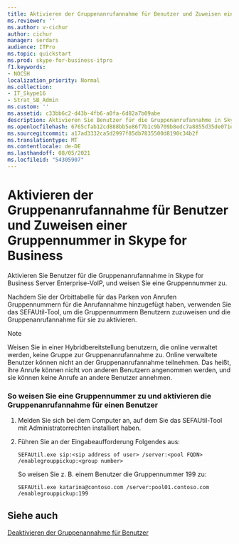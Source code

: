 ```yaml
---
title: Aktivieren der Gruppenanrufannahme für Benutzer und Zuweisen einer Gruppennummer in Skype for Business
ms.reviewer: ''
ms.author: v-cichur
author: cichur
manager: serdars
audience: ITPro
ms.topic: quickstart
ms.prod: skype-for-business-itpro
f1.keywords:
- NOCSH
localization_priority: Normal
ms.collection:
- IT_Skype16
- Strat_SB_Admin
ms.custom: ''
ms.assetid: c33bb6c2-d43b-4fb6-a0fa-6d82a7b09abe
description: Aktivieren Sie Benutzer für die Gruppenanrufannahme in Skype for Business Server Enterprise-VoIP, und weisen Sie eine Gruppennummer zu.
ms.openlocfilehash: 6765cfab12cd888bb5e86f7b1c9b709b8edc7a8855d35de071ebb25619e48ce8
ms.sourcegitcommit: a17ad3332ca5d2997f85db7835500d8190c34b2f
ms.translationtype: MT
ms.contentlocale: de-DE
ms.lasthandoff: 08/05/2021
ms.locfileid: "54305907"
---
```

# <a name="enable-group-call-pickup-for-users-and-assign-a-group-number-in-skype-for-business"></a>Aktivieren der Gruppenanrufannahme für Benutzer und Zuweisen einer Gruppennummer in Skype for Business

Aktivieren Sie Benutzer für die Gruppenanrufannahme in Skype for Business Server Enterprise-VoIP, und weisen Sie eine Gruppennummer zu.

Nachdem Sie der Orbittabelle für das Parken von Anrufen Gruppennummern für die Anrufannahme hinzugefügt haben, verwenden Sie das SEFAUtil-Tool, um die Gruppennummern Benutzern zuzuweisen und die Gruppenanrufannahme für sie zu aktivieren.

> [!NOTE]
> Weisen Sie in einer Hybridbereitstellung benutzern, die online verwaltet werden, keine Gruppe zur Gruppenanrufannahme zu. Online verwaltete Benutzer können nicht an der Gruppenanrufannahme teilnehmen. Das heißt, ihre Anrufe können nicht von anderen Benutzern angenommen werden, und sie können keine Anrufe an andere Benutzer annehmen.

### <a name="to-assign-a-group-number-and-enable-group-call-pickup-for-a-user"></a>So weisen Sie eine Gruppennummer zu und aktivieren die Gruppenanrufannahme für einen Benutzer

1. Melden Sie sich bei dem Computer an, auf dem Sie das SEFAUtil-Tool mit Administratorrechten installiert haben.

2. Führen Sie an der Eingabeaufforderung Folgendes aus:

   ```console
   SEFAUtil.exe sip:<sip address of user> /server:<pool FQDN> /enablegrouppickup:<group number>
   ```

    So weisen Sie z. B. einem Benutzer die Gruppennummer 199 zu:

   ```console
   SEFAUtil.exe katarina@contoso.com /server:pool01.contoso.com /enablegrouppickup:199
   ```

## <a name="see-also"></a>Siehe auch

[Deaktivieren der Gruppenannahme für Benutzer](/previous-versions/office/lync-server-2013/lync-server-2013-disable-group-call-pickup-for-users)